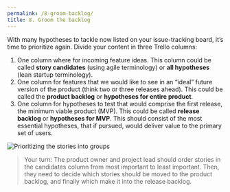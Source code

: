 ```yaml
---
permalink: /8-groom-backlog/
title: 8. Groom the backlog
---
```

With many hypotheses to tackle now listed on your issue-tracking board, it’s time to prioritize again. Divide your content in three Trello columns:

1. One column where for incoming feature ideas. This column could be called __story candidates__ (using agile terminology) or __all hypotheses__ (lean startup terminology). 
2. One column for features that we would like to see in an “ideal” future version of the product (think two or three releases ahead). This could be called the __product backlog__ or __hypotheses for entire product__. 
3. One column for hypotheses to test that would comprise the first release, the minimum viable product (MVP). This could be called __release backlog__ or __hypotheses for MVP__. This should consist of the most essential hypotheses, that if pursued, would deliver value to the primary set of users.
  
<img src="{{site.baseurl}}/images/groom_release_backlog.png" alt="Prioritizing the stories into groups">

>Your turn: The product owner and project lead should order stories in the candidates column from most important to least important. Then, they need to decide which stories should be moved to the product backlog, and finally which make it into the release backlog.
